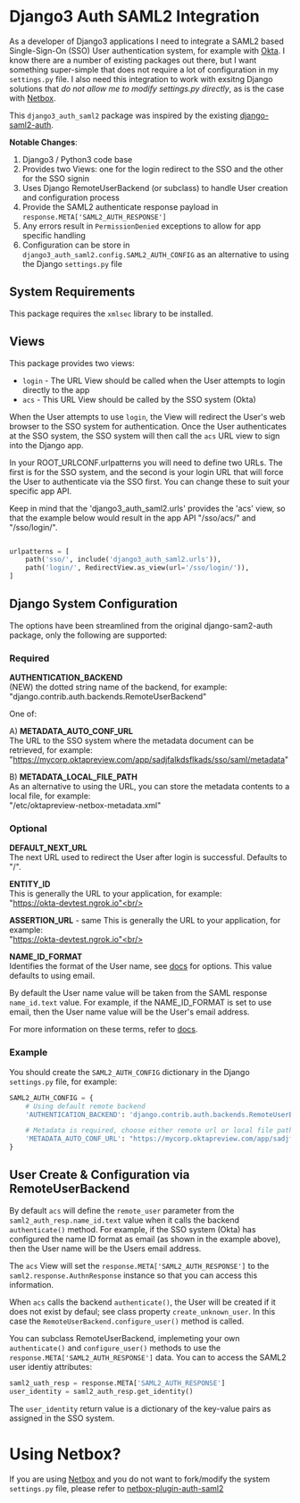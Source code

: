 # Django3 Auth SAML2 Integration

As a developer of Django3 applications I need to integrate a SAML2 based
Single-Sign-On (SSO) User authentication system, for example with
[Okta](https://www.okta.com/).  I know there are a number of existing packages
out there, but I want something super-simple that does not require a lot of
configuration in my `settings.py` file.  I also need this integration to work
with exsitng Django solutions that _do not allow me to modify settings.py
directly_, as is the case with
[Netbox](https://github.com/netbox-community/netbox).

This `django3_auth_saml2` package was inspired by the existing
[django-saml2-auth](https://github.com/fangli/django-saml2-auth).  

**Notable Changes**:

   1. Django3 / Python3 code base
   1. Provides two Views: one for the login redirect to the SSO and the other for the SSO signin
   1. Uses Django RemoteUserBackend (or subclass) to handle User creation and configuration process
   1. Provide the SAML2 authenticate response payload in `response.META['SAML2_AUTH_RESPONSE']`
   1. Any errors result in `PermissionDenied` exceptions to allow for app specific handling
   1. Configuration can be store in `django3_auth_saml2.config.SAML2_AUTH_CONFIG` as an alternative
   to using the Django `settings.py` file

## System Requirements

This package requires the `xmlsec` library to be installed.
    
## Views

This package provides two views:

   * `login` - The URL View should be called when the User attempts to login directly to the app
   * `acs` - This URL View should be called by the SSO system (Okta)
  
When the User attempts to use `login`, the View will redirect the User's web
browser to the SSO system for authentication.  Once the User authenticates at
the SSO system, the SSO system will then call the `acs` URL view to sign into
the Django app.

In your ROOT_URLCONF.urlpatterns you will need to define two URLs.  The first
is for the SSO system, and the second is your login URL that will force the
User to authenticate via the SSO first.  You can change these to suit your
specific app API.

Keep in mind that the 'django3_auth_saml2.urls' provides the 'acs' view, so
that the example below would result in the app API "/sso/acs/" and "/sso/login/".

```python

urlpatterns = [
    path('sso/', include('django3_auth_saml2.urls')),
    path('login/', RedirectView.as_view(url='/sso/login/')),
]
```

## Django System Configuration

The options have been streamlined from the original django-sam2-auth package,
only the following are supported:

### Required

**AUTHENTICATION_BACKEND**<br/>
(NEW) the dotted string name of the backend, for example:<br/>
"django.contrib.auth.backends.RemoteUserBackend"
   
One of:   

A) **METADATA_AUTO_CONF_URL**<br/>
The URL to the SSO system where the metadata document can be retrieved, for example:<br/>
"https://mycorp.oktapreview.com/app/sadjfalkdsflkads/sso/saml/metadata"

B) **METADATA_LOCAL_FILE_PATH**<br/>
As an alternative to using the URL, you can store the metadata contents to a local file, for example:<br/>
"/etc/oktapreview-netbox-metadata.xml" 

### Optional

**DEFAULT_NEXT_URL**<br/>
The next URL used to redirect the User after login is successful.  Defaults to "/".  

**ENTITY_ID**<br/>
This is generally the URL to your application, for example:<br/>
"https://okta-devtest.ngrok.io"<br/>

**ASSERTION_URL** - same
This is generally the URL to your application, for example:<br/>
"https://okta-devtest.ngrok.io"<br/>

**NAME_ID_FORMAT**<br/>
Identifies the format of the User name, see [docs](https://docs.oracle.com/cd/E19316-01/820-3886/ggwbz/index.html) for options.
This value defaults to using email.

By default the User name value will be taken from the SAML response
`name_id.text` value.  For example, if the NAME_ID_FORMAT is set to use email,
then the User name value will be the User's email address.

For more information on these terms, refer to [docs](https://support.okta.com/help/s/article/Common-SAML-Terms).

### Example

You should create the `SAML2_AUTH_CONFIG` dictionary in the Django `settings.py` file,
for example:

````python
SAML2_AUTH_CONFIG = {
    # Using default remote backend
    'AUTHENTICATION_BACKEND': 'django.contrib.auth.backends.RemoteUserBackend',

    # Metadata is required, choose either remote url or local file path
    'METADATA_AUTO_CONF_URL': "https://mycorp.oktapreview.com/app/sadjfalkdsflkads/sso/saml/metadata"
}
````

## User Create & Configuration via RemoteUserBackend

By default `acs` will define the `remote_user` parameter from the
`saml2_auth_resp.name_id.text` value when it calls the backend `authenticate()`
method.  For example, if the SSO system (Okta) has configured the name ID
format as email (as shown in the example above), then the User name will be the
Users email address.

The `acs` View will set the `response.META['SAML2_AUTH_RESPONSE']` to the
`saml2.response.AuthnResponse` instance so that you can access this
information.

When `acs` calls the backend `authenticate()`, the User will be created if it
does not exist by defaul; see class property `create_unknown_user`.  In this
case the `RemoteUserBackend.configure_user()` method is called.  

You can subclass RemoteUserBackend, implemeting your own `authenticate()` and
`configure_user()` methods to use the `response.META['SAML2_AUTH_RESPONSE']` data. 
You can to access the SAML2 user identiy attributes:

```python
saml2_uath_resp = response.META['SAML2_AUTH_RESPONSE']
user_identity = saml2_auth_resp.get_identity()
```

The `user_identity` return value is a dictionary of the key-value pairs
as assigned in the SSO system.

# Using Netbox?

If you are using [Netbox](https://netbox.readthedocs.io/en/stable/) and you do
not want to fork/modify the system `settings.py` file, please refer to
[netbox-plugin-auth-saml2](https://github.com/jeremyschulman/netbox-plugin-auth-saml2)

   